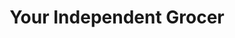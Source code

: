 ---
title: "Your Independent Grocer"
url: /kapuskasing/your-independent-grocer/
shop: Supermarkt
---
